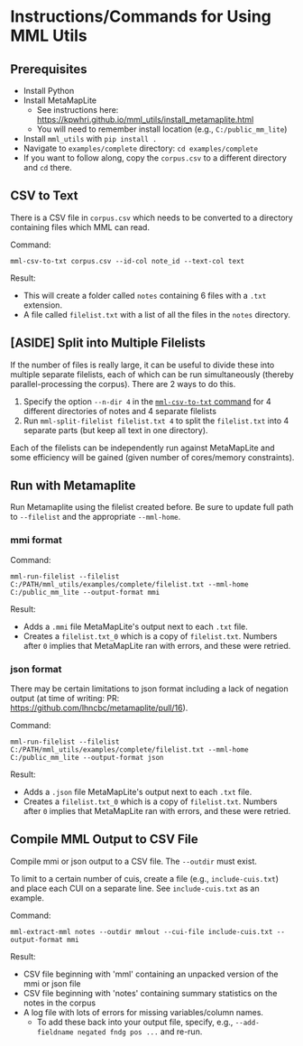 
# Instructions/Commands for Using MML Utils

## Prerequisites

* Install Python
* Install MetaMapLite
  * See instructions here: https://kpwhri.github.io/mml_utils/install_metamaplite.html
  * You will need to remember install location (e.g., `C:/public_mm_lite`)
* Install `mml_utils` with `pip install .`
* Navigate to `examples/complete` directory: `cd examples/complete`
* If you want to follow along, copy the `corpus.csv` to a different directory and `cd` there.

## CSV to Text

There is a CSV file in `corpus.csv` which needs to be converted to a directory containing files which MML can read.

Command:

    mml-csv-to-txt corpus.csv --id-col note_id --text-col text

Result:

* This will create a folder called `notes` containing 6 files with a `.txt` extension.
* A file called `filelist.txt` with a list of all the files in the `notes` directory.

## [ASIDE] Split into Multiple Filelists

If the number of files is really large, it can be useful to divide these into multiple separate filelists, each of which can be run simultaneously (thereby parallel-processing the corpus). There are 2 ways to do this.

1. Specify the option `--n-dir 4` in the [`mml-csv-to-txt` command](#csv-to-txt) for 4 different directories of notes and 4 separate filelists
2. Run `mml-split-filelist filelist.txt 4` to split the `filelist.txt` into 4 separate parts (but keep all text in one directory).

Each of the filelists can be independently run against MetaMapLite and some efficiency will be gained (given number of cores/memory constraints).


## Run with Metamaplite

Run Metamaplite using the filelist created before. Be sure to update full path to `--filelist` and the appropriate `--mml-home`.

### mmi format

Command:

    mml-run-filelist --filelist C:/PATH/mml_utils/examples/complete/filelist.txt --mml-home C:/public_mm_lite --output-format mmi

Result:

* Adds a `.mmi` file MetaMapLite's output next to each `.txt` file.
* Creates a `filelist.txt_0` which is a copy of `filelist.txt`. Numbers after `0` implies that MetaMapLite ran with errors, and these were retried.

### json format

There may be certain limitations to json format including a lack of negation output (at time of writing: PR: https://github.com/lhncbc/metamaplite/pull/16). 

Command:

    mml-run-filelist --filelist C:/PATH/mml_utils/examples/complete/filelist.txt --mml-home C:/public_mm_lite --output-format json

Result:

* Adds a `.json` file MetaMapLite's output next to each `.txt` file.
* Creates a `filelist.txt_0` which is a copy of `filelist.txt`. Numbers after `0` implies that MetaMapLite ran with errors, and these were retried.


## Compile MML Output to CSV File

Compile mmi or json output to a CSV file. The `--outdir` must exist.

To limit to a certain number of cuis, create a file (e.g., `include-cuis.txt`) and place each CUI on a separate line. See `include-cuis.txt` as an example.

Command:

    mml-extract-mml notes --outdir mmlout --cui-file include-cuis.txt --output-format mmi

Result:
* CSV file beginning with 'mml' containing an unpacked version of the mmi or json file
* CSV file beginning with 'notes' containing summary statistics on the notes in the corpus
* A log file with lots of errors for missing variables/column names. 
  * To add these back into your output file, specify, e.g., `--add-fieldname negated fndg pos ...` and re-run.